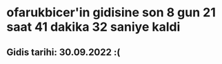 # ofarukbicer'in gidisine son 8 gun 21 saat 41 dakika 32 saniye kaldi

## Gidis tarihi: 30.09.2022 :(